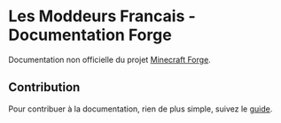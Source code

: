 # Les Moddeurs Francais - Documentation Forge

Documentation non officielle du projet [Minecraft Forge](https://minecraftforge.net).

## Contribution

Pour contribuer à la documentation, rien de plus simple, suivez le [guide](/CONTRIBUTING.md).
